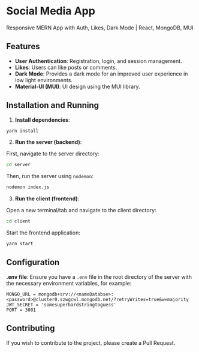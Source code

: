 # Social Media App

Responsive MERN App with Auth, Likes, Dark Mode | React, MongoDB, MUI

## Features

- **User Authentication**: Registration, login, and session management.
- **Likes**: Users can like posts or comments.
- **Dark Mode**: Provides a dark mode for an improved user experience in low light environments.
- **Material-UI (MUI)**: UI design using the MUI library.

## Installation and Running

1. **Install dependencies**:

```bash
yarn install
```

2. **Run the server (backend)**:

First, navigate to the server directory:

```bash
cd server
```

Then, run the server using `nodemon`:

```bash
nodemon index.js
```

3. **Run the client (frontend)**:

Open a new terminal/tab and navigate to the client directory:

```bash
cd client
```

Start the frontend application:

```bash
yarn start
```

## Configuration

**.env file**: Ensure you have a `.env` file in the root directory of the server with the necessary environment variables, for example:

```
MONGO_URL = mongodb+srv://<nameDatabse>:<password>@cluster0.szwgcwl.mongodb.net/?retryWrites=true&w=majority
JWT_SECRET = 'somesuperhardstringtoguess'
PORT = 3001
```

## Contributing

If you wish to contribute to the project, please create a Pull Request.

